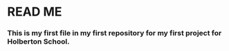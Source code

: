 # READ ME
### This is my first file in my first repository for my first project for Holberton School.